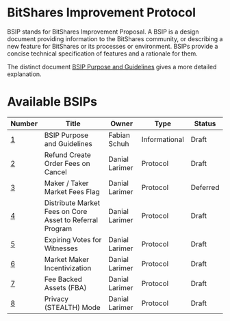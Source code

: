 # BitShares Improvement Protocol

BSIP stands for BitShares Improvement Proposal. A BSIP is a design document
providing information to the BitShares community, or describing a new feature for
BitShares or its processes or environment. BSIPs provide a concise
technical specification of features and a rationale for them.

The distinct document [BSIP Purpose and Guidelines](bsip-0001.md) gives a more
detailed explanation.

# Available BSIPs

Number             | Title                              | Owner          | Type           | Status
------------------ | ---------------------------        | -------------- | -------------- | -------
[1](bsip-0001.md)  | BSIP Purpose and Guidelines        | Fabian Schuh   | Informational  | Draft
[2](bsip-0002.md)  | Refund Create Order Fees on Cancel | Danial Larimer | Protocol       | Draft
[3](bsip-0003.md)  | Maker / Taker Market Fees Flag     | Danial Larimer | Protocol       | Deferred
[4](bsip-0004.md)  | Distribute Market Fees on Core Asset to Referral Program | Danial Larimer | Protocol | Draft
[5](bsip-0005.md)  | Expiring Votes for Witnesses       | Danial Larimer | Protocol       | Draft
[6](bsip-0006.md)  | Market Maker Incentivization       | Danial Larimer | Protocol       | Draft
[7](bsip-0007.md)  | Fee Backed Assets (FBA)            | Danial Larimer | Protocol       | Draft
[8](bsip-0008.md)  | Privacy (STEALTH) Mode             | Danial Larimer | Protocol       | Draft
